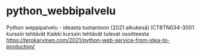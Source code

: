 # python_webbipalvelu
Python weppipalvelu - ideasta tuotantoon (2021 alkukesä) ICT8TN034-3001 kurssin tehtävät
Kaikki kurssin tehtävät tulevat osoitteesta https://terokarvinen.com/2021/python-web-service-from-idea-to-production/